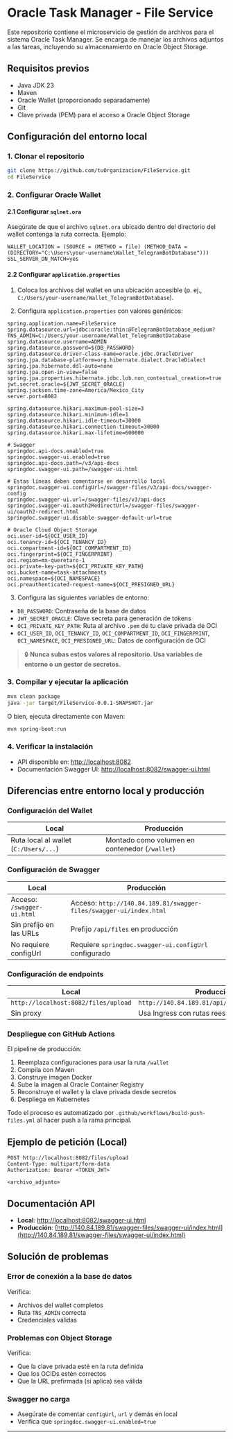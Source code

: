 # Oracle Task Manager - File Service

Este repositorio contiene el microservicio de gestión de archivos para el sistema Oracle Task Manager. Se encarga de manejar los archivos adjuntos a las tareas, incluyendo su almacenamiento en Oracle Object Storage.

## Requisitos previos

* Java JDK 23
* Maven
* Oracle Wallet (proporcionado separadamente)
* Git
* Clave privada (PEM) para el acceso a Oracle Object Storage

## Configuración del entorno local

### 1. Clonar el repositorio

```bash
git clone https://github.com/tuOrganizacion/FileService.git
cd FileService
```

### 2. Configurar Oracle Wallet

#### 2.1 Configurar `sqlnet.ora`

Asegúrate de que el archivo `sqlnet.ora` ubicado dentro del directorio del wallet contenga la ruta correcta. Ejemplo:

```ora
WALLET_LOCATION = (SOURCE = (METHOD = file) (METHOD_DATA = (DIRECTORY="C:\Users\your-username\Wallet_TelegramBotDatabase")))
SSL_SERVER_DN_MATCH=yes
```

#### 2.2 Configurar `application.properties`

1. Coloca los archivos del wallet en una ubicación accesible (p. ej., `C:/Users/your-username/Wallet_TelegramBotDatabase`).

2. Configura `application.properties` con valores genéricos:

```properties
spring.application.name=FileService
spring.datasource.url=jdbc:oracle:thin:@TelegramBotDatabase_medium?TNS_ADMIN=C:/Users/your-username/Wallet_TelegramBotDatabase
spring.datasource.username=ADMIN
spring.datasource.password=${DB_PASSWORD}
spring.datasource.driver-class-name=oracle.jdbc.OracleDriver
spring.jpa.database-platform=org.hibernate.dialect.OracleDialect
spring.jpa.hibernate.ddl-auto=none
spring.jpa.open-in-view=false
spring.jpa.properties.hibernate.jdbc.lob.non_contextual_creation=true
jwt.secret.oracle=${JWT_SECRET_ORACLE}
spring.jackson.time-zone=America/Mexico_City
server.port=8082

spring.datasource.hikari.maximum-pool-size=3
spring.datasource.hikari.minimum-idle=1
spring.datasource.hikari.idle-timeout=30000
spring.datasource.hikari.connection-timeout=30000
spring.datasource.hikari.max-lifetime=600000

# Swagger
springdoc.api-docs.enabled=true
springdoc.swagger-ui.enabled=true
springdoc.api-docs.path=/v3/api-docs
springdoc.swagger-ui.path=/swagger-ui.html

# Estas líneas deben comentarse en desarrollo local
springdoc.swagger-ui.configUrl=/swagger-files/v3/api-docs/swagger-config
springdoc.swagger-ui.url=/swagger-files/v3/api-docs
springdoc.swagger-ui.oauth2RedirectUrl=/swagger-files/swagger-ui/oauth2-redirect.html
springdoc.swagger-ui.disable-swagger-default-url=true

# Oracle Cloud Object Storage
oci.user-id=${OCI_USER_ID}
oci.tenancy-id=${OCI_TENANCY_ID}
oci.compartment-id=${OCI_COMPARTMENT_ID}
oci.fingerprint=${OCI_FINGERPRINT}
oci.region=mx-queretaro-1
oci.private-key-path=${OCI_PRIVATE_KEY_PATH}
oci.bucket-name=task-attachments
oci.namespace=${OCI_NAMESPACE}
oci.preauthenticated-request-name=${OCI_PRESIGNED_URL}
```

3. Configura las siguientes variables de entorno:

* `DB_PASSWORD`: Contraseña de la base de datos
* `JWT_SECRET_ORACLE`: Clave secreta para generación de tokens
* `OCI_PRIVATE_KEY_PATH`: Ruta al archivo `.pem` de tu clave privada de OCI
* `OCI_USER_ID`, `OCI_TENANCY_ID`, `OCI_COMPARTMENT_ID`, `OCI_FINGERPRINT`, `OCI_NAMESPACE`, `OCI_PRESIGNED_URL`: Datos de configuración de OCI

> 🔒 **Nunca subas estos valores al repositorio. Usa variables de entorno o un gestor de secretos.**

### 3. Compilar y ejecutar la aplicación

```bash
mvn clean package
java -jar target/FileService-0.0.1-SNAPSHOT.jar
```

O bien, ejecuta directamente con Maven:

```bash
mvn spring-boot:run
```

### 4. Verificar la instalación

* API disponible en: [http://localhost:8082](http://localhost:8082)
* Documentación Swagger UI: [http://localhost:8082/swagger-ui.html](http://localhost:8082/swagger-ui.html)

## Diferencias entre entorno local y producción

### Configuración del Wallet

| Local                                 | Producción                                     |
| ------------------------------------- | ---------------------------------------------- |
| Ruta local al wallet (`C:/Users/...`) | Montado como volumen en contenedor (`/wallet`) |

### Configuración de Swagger

| Local                      | Producción                                                   |
| -------------------------- | ------------------------------------------------------------ |
| Acceso: `/swagger-ui.html` | Acceso: `http://140.84.189.81/swagger-files/swagger-ui/index.html` |
| Sin prefijo en las URLs    | Prefijo `/api/files` en producción                           |
| No requiere configUrl      | Requiere `springdoc.swagger-ui.configUrl` configurado        |

### Configuración de endpoints

| Local                                | Producción                                    |
| ------------------------------------ | --------------------------------------------- |
| `http://localhost:8082/files/upload` | `http://140.84.189.81/api/files/files/upload` |
| Sin proxy                            | Usa Ingress con rutas reescritas              |

### Despliegue con GitHub Actions

El pipeline de producción:

1. Reemplaza configuraciones para usar la ruta `/wallet`
2. Compila con Maven
3. Construye imagen Docker
4. Sube la imagen al Oracle Container Registry
5. Reconstruye el wallet y la clave privada desde secretos
6. Despliega en Kubernetes

Todo el proceso es automatizado por `.github/workflows/build-push-files.yml` al hacer push a la rama principal.

## Ejemplo de petición (Local)

```http
POST http://localhost:8082/files/upload
Content-Type: multipart/form-data
Authorization: Bearer <TOKEN_JWT>

<archivo_adjunto>
```

## Documentación API

* **Local**: [http://localhost:8082/swagger-ui.html](http://localhost:8082/swagger-ui.html)
* **Producción**: [http://140.84.189.81/swagger-files/swagger-ui/index.html](http://140.84.189.81/swagger-files/swagger-ui/index.html)

## Solución de problemas

### Error de conexión a la base de datos

Verifica:

* Archivos del wallet completos
* Ruta `TNS_ADMIN` correcta
* Credenciales válidas

### Problemas con Object Storage

Verifica:

* Que la clave privada esté en la ruta definida
* Que los OCIDs estén correctos
* Que la URL prefirmada (si aplica) sea válida

### Swagger no carga

* Asegúrate de comentar `configUrl`, `url` y demás en local
* Verifica que `springdoc.swagger-ui.enabled=true`

---
